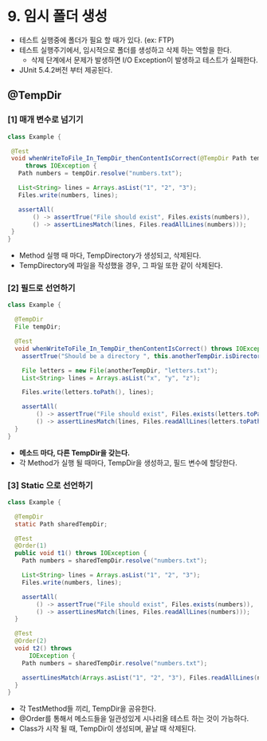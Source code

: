 # 9. 임시 폴더 생성

- 테스트 실행중에 폴더가 필요 할 때가 있다. (ex: FTP)
- 테스트 실행주기에서, 임시적으로 폴더를 생성하고 삭제 하는 역할을 한다.
    - 삭제 단계에서 문제가 발생하면 I/O Exception이 발생하고 테스트가 실패한다.
- JUnit 5.4.2버전 부터 제공된다.

## @TempDir

### [1] 매개 변수로 넘기기

 ```java
class Example {

  @Test
  void whenWriteToFile_In_TempDir_thenContentIsCorrect(@TempDir Path tempDir)
      throws IOException {
    Path numbers = tempDir.resolve("numbers.txt");

    List<String> lines = Arrays.asList("1", "2", "3");
    Files.write(numbers, lines);

    assertAll(
        () -> assertTrue("File should exist", Files.exists(numbers)),
        () -> assertLinesMatch(lines, Files.readAllLines(numbers)));
  }
}
```

- Method 실행 때 마다, TempDirectory가 생성되고, 삭제된다.
- TempDirectory에 파일을 작성했을 경우, 그 파일 또한 같이 삭제된다.

### [2] 필드로 선언하기

```java
class Example {

  @TempDir
  File tempDir;

  @Test
  void whenWriteToFile_In_TempDir_thenContentIsCorrect() throws IOException {
    assertTrue("Should be a directory ", this.anotherTempDir.isDirectory());

    File letters = new File(anotherTempDir, "letters.txt");
    List<String> lines = Arrays.asList("x", "y", "z");

    Files.write(letters.toPath(), lines);

    assertAll(
        () -> assertTrue("File should exist", Files.exists(letters.toPath())),
        () -> assertLinesMatch(lines, Files.readAllLines(letters.toPath())));
  }
}
```

- **메소드 마다, 다른 TempDir을 갖는다.**
- 각 Method가 실행 될 때마다, TempDir을 생성하고, 필드 변수에 할당한다.

### [3] Static 으로 선언하기

```java
class Example {

  @TempDir
  static Path sharedTempDir;

  @Test
  @Order(1)
  public void t1() throws IOException {
    Path numbers = sharedTempDir.resolve("numbers.txt");

    List<String> lines = Arrays.asList("1", "2", "3");
    Files.write(numbers, lines);

    assertAll(
        () -> assertTrue("File should exist", Files.exists(numbers)),
        () -> assertLinesMatch(lines, Files.readAllLines(numbers)));
  }

  @Test
  @Order(2)
  void t2() throws
      IOException {
    Path numbers = sharedTempDir.resolve("numbers.txt");

    assertLinesMatch(Arrays.asList("1", "2", "3"), Files.readAllLines(numbers));
  }
}
```
- 각 TestMethod들 끼리, TempDir을 공유한다.
- @Order를 통해서 메소드들을 일관성있게 시나리올 테스트 하는 것이 가능하다.
- Class가 시작 될 때, TempDir이 생성되며, 끝날 때 삭제된다.